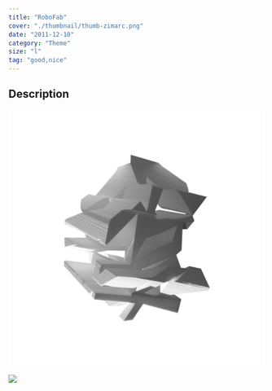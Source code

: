 ```yaml
---
title: "RoboFab"
cover: "./thumbnail/thumb-zimarc.png"
date: "2011-12-10"
category: "Theme"
size: "l"
tag: "good,nice"
---
```

## Description

![](./thumbnail/thumb-zimarc.png)


<img src="https://images.ctfassets.net/mgd90li3yfeu/6ACnlshBo4WmQqaA6aQims/40967a2e046b1dbcd36c4772a01c19f9/thumb-zimarc.svg">

